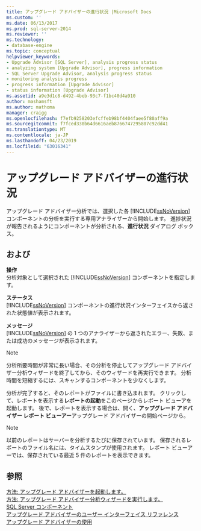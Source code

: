 ```yaml
---
title: アップグレード アドバイザーの進行状況 |Microsoft Docs
ms.custom: ''
ms.date: 06/13/2017
ms.prod: sql-server-2014
ms.reviewer: ''
ms.technology:
- database-engine
ms.topic: conceptual
helpviewer_keywords:
- Upgrade Advisor [SQL Server], analysis progress status
- analyzing system [Upgrade Advisor], progress information
- SQL Server Upgrade Advisor, analysis progress status
- monitoring analysis progress
- progress information [Upgrade Advisor]
- status information [Upgrade Advisor]
ms.assetid: a9e3d1c8-d492-4beb-93c7-f1bc40d4a910
author: mashamsft
ms.author: mathoma
manager: craigg
ms.openlocfilehash: f7efb9258203efcffeb98bf4404faee5f80aff9a
ms.sourcegitcommit: f7fced330b64d6616aeb8766747295807c92dd41
ms.translationtype: MT
ms.contentlocale: ja-JP
ms.lasthandoff: 04/23/2019
ms.locfileid: "63016341"
---
```

# <a name="upgrade-advisor-progress"></a>アップグレード アドバイザーの進行状況
  アップグレード アドバイザー分析では、選択した各 [!INCLUDE[ssNoVersion](../../includes/ssnoversion-md.md)] コンポーネントの分析を実行する専用アナライザーから開始します。 進捗状況が報告されるようにコンポーネントが分析される、**進行状況** ダイアログ ボックス。  
  
## <a name="options"></a>および  
 **操作**  
 分析対象として選択された [!INCLUDE[ssNoVersion](../../includes/ssnoversion-md.md)] コンポーネントを指定します。  
  
 **ステータス**  
 [!INCLUDE[ssNoVersion](../../includes/ssnoversion-md.md)] コンポーネントの進行状況インターフェイスから返された状態値が表示されます。  
  
 **メッセージ**  
 [!INCLUDE[ssNoVersion](../../includes/ssnoversion-md.md)] の 1 つのアナライザーから返されたエラー、失敗、または成功のメッセージが表示されます。  
  
> [!NOTE]  
>  分析所要時間が非常に長い場合、その分析を停止してアップグレード アドバイザー分析ウィザードを終了してから、そのウィザードを再実行できます。 分析時間を短縮するには、スキャンするコンポーネントを少なくします。  
  
 分析が完了すると、そのレポートがファイルに書き込まれます。 クリックして、レポートを表示する**レポートの起動**をこのページからレポート ビューアを起動します。 後で、レポートを表示する場合は、開く、**アップグレード アドバイザー レポート ビューアー**アップグレード アドバイザーの開始ページから。  
  
> [!NOTE]  
>  以前のレポートはサーバーを分析するたびに保存されています。 保存されるレポートのファイル名には、タイムスタンプが使用されます。 レポート ビューアーでは、保存されている最近 5 件のレポートを表示できます。  
  
## <a name="see-also"></a>参照  
 [方法: アップグレード アドバイザーを起動します。](../../../2014/sql-server/install/how-to-launch-upgrade-advisor.md)   
 [方法: アップグレード アドバイザー分析ウィザードを実行します。](../../../2014/sql-server/install/how-to-run-the-upgrade-advisor-analysis-wizard.md)   
 [SQL Server コンポーネント](../../../2014/sql-server/install/sql-server-components.md)   
 [アップグレード アドバイザーのユーザー インターフェイス リファレンス](../../../2014/sql-server/install/upgrade-advisor-user-interface-reference.md)   
 [アップグレード アドバイザーの使用](../../../2014/sql-server/install/working-with-upgrade-advisor.md)  
  
  
